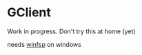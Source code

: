 # GClient

Work in progress. Don't try this at home (yet)

needs [winfsp](www.secfs.net/winfsp) on windows
